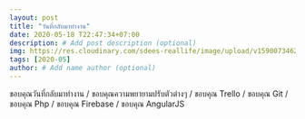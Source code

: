 ```yaml
---
layout: post
title: "วันที่กลับมาทำงาน"
date: 2020-05-18 T22:47:34+07:00
description: # Add post description (optional)
img: https://res.cloudinary.com/sdees-reallife/image/upload/v1590073462/IMG_20170601_191203350.jpg # Add image post (optional)
tags: [2020-05]
author: # Add name author (optional)
---
```

ขอบคุณวันที่กลับมาทำงาน / ขอบคุณความพยายามปรับตัวต่างๆ / ขอบคุณ Trello / ขอบคุณ Git / ขอบคุณ Php / ขอบคุณ Firebase / ขอบคุณ AngularJS

<i class="fa fa-child" style="color:plum"></i>
